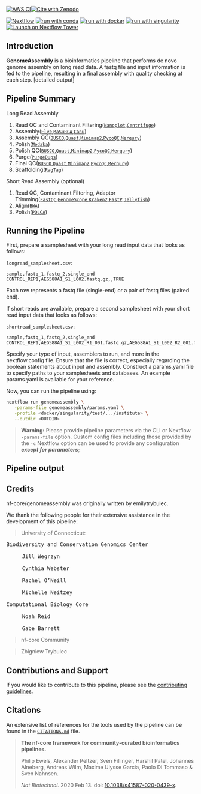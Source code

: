 [![AWS CI](https://img.shields.io/badge/CI%20tests-full%20size-FF9900?labelColor=000000&logo=Amazon%20AWS)](https://nf-co.re/genomeassembly/results)[![Cite with Zenodo](http://img.shields.io/badge/DOI-10.5281/zenodo.XXXXXXX-1073c8?labelColor=000000)](https://doi.org/10.5281/zenodo.XXXXXXX)

[![Nextflow](https://img.shields.io/badge/nextflow%20DSL2-%E2%89%A522.10.1-23aa62.svg)](https://www.nextflow.io/)
[![run with conda](http://img.shields.io/badge/run%20with-conda-3EB049?labelColor=000000&logo=anaconda)](https://docs.conda.io/en/latest/)
[![run with docker](https://img.shields.io/badge/run%20with-docker-0db7ed?labelColor=000000&logo=docker)](https://www.docker.com/)
[![run with singularity](https://img.shields.io/badge/run%20with-singularity-1d355c.svg?labelColor=000000)](https://sylabs.io/docs/)
[![Launch on Nextflow Tower](https://img.shields.io/badge/Launch%20%F0%9F%9A%80-Nextflow%20Tower-%234256e7)](https://tower.nf/launch?pipeline=https://github.com/nf-core/genomeassembly)


## Introduction

**GenomeAssembly** is a bioinformatics pipeline that performs de novo genome assembly on long read data. A fastq file and input information is fed to the pipeline, resulting in a final assembly with quality checking at each step. [detailed output]

<!-- TODO nf-core: Include a figure that guides the user through the major workflow steps. Many nf-core
     workflows use the "tube map" design for that. See https://nf-co.re/docs/contributing/design_guidelines#examples for examples.   -->


## Pipeline Summary

Long Read Assembly
1. Read QC and Contaminant Filtering([`Nanoplot`](https://github.com/wdecoster/NanoPlot),[`Centrifuge`](https://ccb.jhu.edu/software/centrifuge/))
2. Assembly([`Flye`](https://github.com/fenderglass/Flye),[`MaSuRCA`](https://github.com/alekseyzimin/masurca),[`Canu`](https://github.com/marbl/canu))
3. Assembly QC([`BUSCO`](https://busco.ezlab.org/),[`Quast`](https://quast.sourceforge.net/),[`Minimap2`](https://github.com/lh3/minimap2),[`PycoQC`](https://github.com/a-slide/pycoQC),[`Merqury`](https://github.com/marbl/merqury))
4. Polish([`Medaka`](https://github.com/nanoporetech/medaka))
5. Polish QC([`BUSCO`](https://busco.ezlab.org/),[`Quast`](https://quast.sourceforge.net/),[`Minimap2`](https://github.com/lh3/minimap2),[`PycoQC`](https://github.com/a-slide/pycoQC),[`Merqury`](https://github.com/marbl/merqury))
6. Purge([`PurgeDups`](https://github.com/dfguan/purge_dups))
7. Final QC([`BUSCO`](https://busco.ezlab.org/),[`Quast`](https://quast.sourceforge.net/),[`Minimap2`](https://github.com/lh3/minimap2),[`PycoQC`](https://github.com/a-slide/pycoQC),[`Merqury`](https://github.com/marbl/merqury))
8. Scaffolding([`RagTag`](https://github.com/malonge/RagTag))

Short Read Assembly (optional)
1. Read QC, Contaminant Filtering, Adaptor Trimming([`FastQC`](https://www.bioinformatics.babraham.ac.uk/projects/fastqc/),[`GenomeScope`](http://qb.cshl.edu/genomescope/),[`Kraken2`](https://ccb.jhu.edu/software/kraken2/),[`FastP`](https://github.com/OpenGene/fastp),[`Jellyfish`](https://github.com/gmarcais/Jellyfish))
2. Align([`BWA`](https://bio-bwa.sourceforge.net/bwa.shtml))
3. Polish([`POLCA`](https://journals.plos.org/ploscompbiol/article?id=10.1371/journal.pcbi.1007981))

## Running the Pipeline

First, prepare a samplesheet with your long read input data that looks as follows:

`longread_samplesheet.csv`:

```csv
sample,fastq_1,fastq_2,single_end
CONTROL_REP1,AEG588A1_S1_L002.fastq.gz,,TRUE
```

Each row represents a fastq file (single-end) or a pair of fastq files (paired end).

If short reads are available, prepare a second samplesheet with your short read input data that looks as follows:

`shortread_samplesheet.csv`:

```csv
sample,fastq_1,fastq_2,single_end
CONTROL_REP1,AEG588A1_S1_L002_R1_001.fastq.gz,AEG588A1_S1_L002_R2_001.fastq.gz,FALSE
```

Specify your type of input, assemblers to run, and more in the nextflow.config file. Ensure that the file is correct, especially regarding the boolean statements about input and assembly. Construct a params.yaml file to specify paths to your samplesheets and databases. An example params.yaml is available for your reference.

Now, you can run the pipeline using:

```bash
nextflow run genomeassembly \
   -params-file genomeassembly/params.yaml \
   -profile <docker/singularity/test/.../institute> \
   --outdir <OUTDIR>
```

> **Warning:**
> Please provide pipeline parameters via the CLI or Nextflow `-params-file` option. Custom config files including those
> provided by the `-c` Nextflow option can be used to provide any configuration _**except for parameters**_;

## Pipeline output


## Credits

nf-core/genomeassembly was originally written by emilytrybulec.

We thank the following people for their extensive assistance in the development of this pipeline:

> University of Connecticut:
<pre>
Biodiversity and Conservation Genomics Center

     Jill Wegrzyn

     Cynthia Webster

     Rachel O’Neill

     Michelle Neitzey

Computational Biology Core

     Noah Reid

     Gabe Barrett
</pre>

> nf-core Community

> Zbigniew Trybulec


## Contributions and Support

If you would like to contribute to this pipeline, please see the [contributing guidelines](.github/CONTRIBUTING.md).

## Citations

<!-- TODO nf-core: Add citation for pipeline after first release. Uncomment lines below and update Zenodo doi and badge at the top of this file. -->
<!-- If you use  nf-core/genomeassembly for your analysis, please cite it using the following doi: [10.5281/zenodo.XXXXXX](https://doi.org/10.5281/zenodo.XXXXXX) -->

<!-- TODO nf-core: Add bibliography of tools and data used in your pipeline -->

An extensive list of references for the tools used by the pipeline can be found in the [`CITATIONS.md`](CITATIONS.md) file.

> **The nf-core framework for community-curated bioinformatics pipelines.**
>
> Philip Ewels, Alexander Peltzer, Sven Fillinger, Harshil Patel, Johannes Alneberg, Andreas Wilm, Maxime Ulysse Garcia, Paolo Di Tommaso & Sven Nahnsen.
>
> _Nat Biotechnol._ 2020 Feb 13. doi: [10.1038/s41587-020-0439-x](https://dx.doi.org/10.1038/s41587-020-0439-x).
